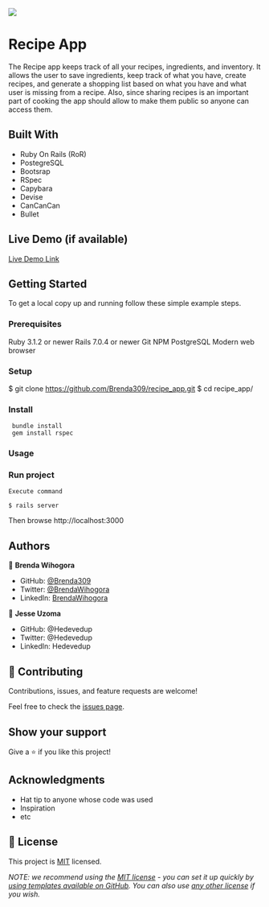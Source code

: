 ![](https://img.shields.io/badge/Microverse-blueviolet)

# Recipe App
The Recipe app keeps track of all your recipes, ingredients, and inventory. It allows the user to save ingredients, keep track of what you have, create recipes, and generate a shopping list based on what you have and what user is missing from a recipe. Also, since sharing recipes is an important part of cooking the app should allow to make them public so anyone can access them.


## Built With

- Ruby On Rails (RoR)
- PostegreSQL
- Bootsrap
- RSpec
- Capybara
- Devise
- CanCanCan
- Bullet

## Live Demo (if available)

[Live Demo Link](https://livedemo.com)


## Getting Started
To get a local copy up and running follow these simple example steps.


### Prerequisites
Ruby 3.1.2 or newer
Rails 7.0.4 or newer
Git
NPM
PostgreSQL
Modern web browser

### Setup
  $ git clone https://github.com/Brenda309/recipe_app.git
  $ cd recipe_app/
### Install

     bundle install
     gem install rspec
### Usage

### Run project
    Execute command

    $ rails server

Then browse http://localhost:3000

## Authors

👤 **Brenda Wihogora**

- GitHub: [@Brenda309](https://github.com/Brenda309)
- Twitter: [@BrendaWihogora](https://twitter.com/BrendaWihogora)
- LinkedIn: [BrendaWihogora](https://linkedin.com/in/BrendaWihogora/)

👤 **Jesse Uzoma**
 - GitHub: @Hedevedup
- Twitter: @Hedevedup
- LinkedIn: Hedevedup

## 🤝 Contributing

Contributions, issues, and feature requests are welcome!

Feel free to check the [issues page](../../issues/).

## Show your support

Give a ⭐️ if you like this project!

## Acknowledgments

- Hat tip to anyone whose code was used
- Inspiration
- etc

## 📝 License
This project is [MIT](./LICENSE.md) licensed.

_NOTE: we recommend using the [MIT license](https://choosealicense.com/licenses/mit/) - you can set it up quickly by [using templates available on GitHub](https://docs.github.com/en/communities/setting-up-your-project-for-healthy-contributions/adding-a-license-to-a-repository). You can also use [any other license](https://choosealicense.com/licenses/) if you wish._